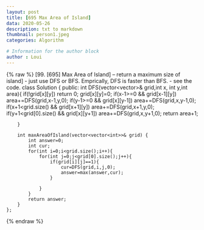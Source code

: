 ```yaml
---
layout: post
title: [695 Max Area of Island]
data: 2020-05-26
description: txt to markdown
thumbnail: person1.jpeg
categories: Algorithm

# Information for the author block
author : Loui
---
```


{% raw %}
	﻿[99. [695] Max Area of Island] – return a maximum size of island]
	- just use DFS or BFS. Emprically, DFS is faster than BFS.
	- see the code.
	class Solution {
	public:
	    int DFS(vector<vector<int>>& grid,int x, int y,int area){
	        if(!grid[x][y]) return 0;
	        grid[x][y]=0;
	        if(x-1>=0 && grid[x-1][y]) area+=DFS(grid,x-1,y,0);
	        if(y-1>=0 && grid[x][y-1]) area+=DFS(grid,x,y-1,0);
	        if(x+1<grid.size() && grid[x+1][y]) area+=DFS(grid,x+1,y,0);
	        if(y+1<grid[0].size() && grid[x][y+1]) area+=DFS(grid,x,y+1,0);
	        return area+1;
	        
	    }
	    
	    int maxAreaOfIsland(vector<vector<int>>& grid) {
	        int answer=0;
	        int cur;
	        for(int i=0;i<grid.size();i++){
	            for(int j=0;j<grid[0].size();j++){
	                if(grid[i][j]==1){
	                    cur=DFS(grid,i,j,0);
	                    answer=max(answer,cur);
	                }
	                    
	            }
	        }
	        return answer;
	    }
	};
	
{% endraw %}
